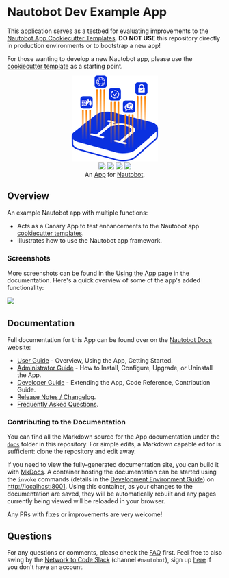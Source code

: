 # Nautobot Dev Example App

This application serves as a testbed for evaluating improvements to the [Nautobot App Cookiecutter Templates](https://github.com/nautobot/cookiecutter-nautobot-app). **DO NOT USE** this repository directly in production environments or to bootstrap a new app!

For those wanting to develop a new Nautobot app, please use the [cookiecutter template](https://github.com/nautobot/cookiecutter-nautobot-app) as a starting point.

<p align="center">
  <img src="https://raw.githubusercontent.com/nautobot/nautobot-app-dev-example/develop/docs/images/icon-nautobot-dev-example.png" class="logo" height="200px">
  <br>
  <a href="https://github.com/nautobot/nautobot-app-dev-example/actions"><img src="https://github.com/nautobot/nautobot-app-dev-example/actions/workflows/ci.yml/badge.svg?branch=main"></a>
  <a href="https://docs.nautobot.com/projects/dev-example/en/latest/"><img src="https://readthedocs.org/projects/nautobot-plugin-dev-example/badge/"></a>
  <a href="https://pypi.org/project/nautobot-dev-example/"><img src="https://img.shields.io/pypi/v/nautobot-dev-example"></a>
  <a href="https://pypi.org/project/nautobot-dev-example/"><img src="https://img.shields.io/pypi/dm/nautobot-dev-example"></a>
  <br>
  An <a href="https://networktocode.com/nautobot-apps/">App</a> for <a href="https://nautobot.com/">Nautobot</a>.
</p>

## Overview

An example Nautobot app with multiple functions:

- Acts as a Canary App to test enhancements to the Nautobot app [cookiecutter templates](https://github.com/nautobot/cookiecutter-nautobot-app).
- Illustrates how to use the Nautobot app framework.

### Screenshots

More screenshots can be found in the [Using the App](https://docs.nautobot.com/projects/dev-example/en/latest/user/app_use_cases/) page in the documentation. Here's a quick overview of some of the app's added functionality:

![](https://raw.githubusercontent.com/nautobot/nautobot-app-dev-example/develop/docs/images/placeholder.png)

## Documentation

Full documentation for this App can be found over on the [Nautobot Docs](https://docs.nautobot.com) website:

- [User Guide](https://docs.nautobot.com/projects/dev-example/en/latest/user/app_overview/) - Overview, Using the App, Getting Started.
- [Administrator Guide](https://docs.nautobot.com/projects/dev-example/en/latest/admin/install/) - How to Install, Configure, Upgrade, or Uninstall the App.
- [Developer Guide](https://docs.nautobot.com/projects/dev-example/en/latest/dev/contributing/) - Extending the App, Code Reference, Contribution Guide.
- [Release Notes / Changelog](https://docs.nautobot.com/projects/dev-example/en/latest/admin/release_notes/).
- [Frequently Asked Questions](https://docs.nautobot.com/projects/dev-example/en/latest/user/faq/).

### Contributing to the Documentation

You can find all the Markdown source for the App documentation under the [`docs`](https://github.com/nautobot/nautobot-app-dev-example/tree/develop/docs) folder in this repository. For simple edits, a Markdown capable editor is sufficient: clone the repository and edit away.

If you need to view the fully-generated documentation site, you can build it with [MkDocs](https://www.mkdocs.org/). A container hosting the documentation can be started using the `invoke` commands (details in the [Development Environment Guide](https://docs.nautobot.com/projects/dev-example/en/latest/dev/dev_environment/#docker-development-environment)) on [http://localhost:8001](http://localhost:8001). Using this container, as your changes to the documentation are saved, they will be automatically rebuilt and any pages currently being viewed will be reloaded in your browser.

Any PRs with fixes or improvements are very welcome!

## Questions

For any questions or comments, please check the [FAQ](https://docs.nautobot.com/projects/dev-example/en/latest/user/faq/) first. Feel free to also swing by the [Network to Code Slack](https://networktocode.slack.com/) (channel `#nautobot`), sign up [here](http://slack.networktocode.com/) if you don't have an account.
